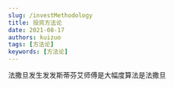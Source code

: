 ```yaml
---
slug: /investMethodology
title: 投资方法论
date: 2021-08-17
authors: kuizuo
tags: [方法论]
keywords: [方法论]
---
```





法撒旦发生发发斯蒂芬艾师傅是大幅度算法是法撒旦
